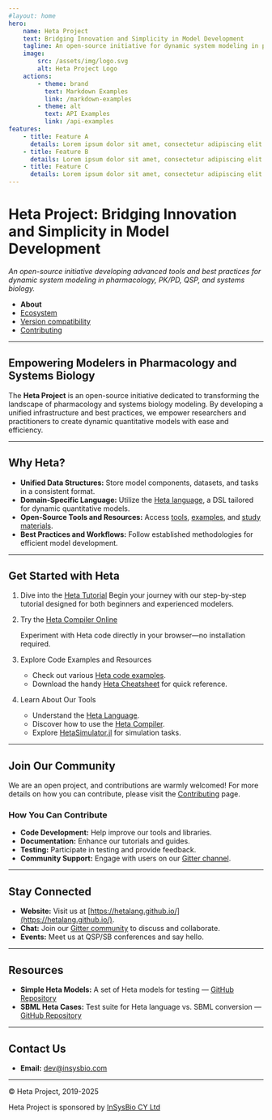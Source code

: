 ```yaml
---
#layout: home
hero:
    name: Heta Project
    text: Bridging Innovation and Simplicity in Model Development
    tagline: An open-source initiative for dynamic system modeling in pharmacology, PK/PD, QSP, and systems biology.
    image:
        src: /assets/img/logo.svg
        alt: Heta Project Logo
    actions:
        - theme: brand
          text: Markdown Examples
          link: /markdown-examples
        - theme: alt
          text: API Examples
          link: /api-examples
features:
    - title: Feature A
      details: Lorem ipsum dolor sit amet, consectetur adipiscing elit
    - title: Feature B
      details: Lorem ipsum dolor sit amet, consectetur adipiscing elit
    - title: Feature C
      details: Lorem ipsum dolor sit amet, consectetur adipiscing elit
---
```


# Heta Project: Bridging Innovation and Simplicity in Model Development

*An open-source initiative developing advanced tools and best practices for dynamic system modeling in pharmacology, PK/PD, QSP, and systems biology.*

- **About**
- [Ecosystem](ecosystem.md)
- [Version compatibility](compatibility.md)
- [Contributing](contributing.md)

---

## Empowering Modelers in Pharmacology and Systems Biology

The **Heta Project** is an open-source initiative dedicated to transforming the landscape of pharmacology and systems biology modeling. By developing a unified infrastructure and best practices, we empower researchers and practitioners to create dynamic quantitative models with ease and efficiency.

---

## Why Heta?

- **Unified Data Structures:** Store model components, datasets, and tasks in a consistent format.
- **Domain-Specific Language:** Utilize the [Heta language](/specifications/), a DSL tailored for dynamic quantitative models.
- **Open-Source Tools and Resources:** Access [tools](ecosystem?id=Heta-supporting-tools), [examples](ecosystem?id=Open-source-QSP-platforms), and [study materials](resources/).
- **Best Practices and Workflows:** Follow established methodologies for efficient model development.

---
## Get Started with Heta

1. Dive into the [Heta Tutorial](/resources/?id=heta-tutorial)
    Begin your journey with our step-by-step tutorial designed for both beginners and experienced modelers.

2. Try the [Heta Compiler Online](https://heta-online.insysbio.com/)

    Experiment with Heta code directly in your browser—no installation required.

3. Explore Code Examples and Resources

    - Check out various [Heta code examples](/specifications/cases).
    - Download the handy [Heta Cheatsheet](/files/heta-cheatsheet.pdf) for quick reference.

4. Learn About Our Tools

    - Understand the [Heta Language](/specifications/).
    - Discover how to use the [Heta Compiler](/heta-compiler/).
    - Explore [HetaSimulator.jl](https://hetalang.github.io/HetaSimulator/) for simulation tasks.

---

## Join Our Community

We are an open project, and contributions are warmly welcomed! For more details on how you can contribute, please visit the [Contributing](contributing) page.

### How You Can Contribute

- **Code Development:** Help improve our tools and libraries.
- **Documentation:** Enhance our tutorials and guides.
- **Testing:** Participate in testing and provide feedback.
- **Community Support:** Engage with users on our [Gitter channel](https://gitter.im/hetalang/community?source=orgpage).

---

## Stay Connected

- **Website:** Visit us at [https://hetalang.github.io/](https://hetalang.github.io/).
- **Chat:** Join our [Gitter community](https://gitter.im/hetalang/community?utm_source=badge&utm_medium=badge&utm_campaign=pr-badge) to discuss and collaborate.
- **Events:** Meet us at QSP/SB conferences and say hello.

---

## Resources

- **Simple Heta Models:** A set of Heta models for testing — [GitHub Repository](https://github.com/hetalang/simple-heta-models)
- **SBML Heta Cases:** Test suite for Heta language vs. SBML conversion — [GitHub Repository](https://github.com/hetalang/sbml-heta-cases)

---

## Contact Us

- **Email:** [dev@insysbio.com](mailto:dev@insysbio.com)

---

© Heta Project, 2019-2025

Heta Project is sponsored by [InSysBio CY Ltd](https://insysbio.com)
